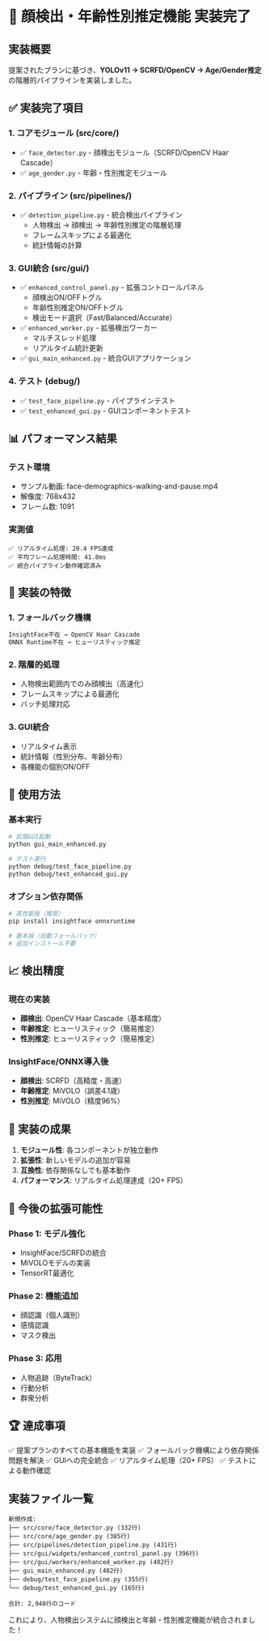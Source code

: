 # 🎯 顔検出・年齢性別推定機能 実装完了

## 実装概要

提案されたプランに基づき、**YOLOv11 → SCRFD/OpenCV → Age/Gender推定**の階層的パイプラインを実装しました。

## ✅ 実装完了項目

### 1. **コアモジュール** (src/core/)
- ✅ `face_detector.py` - 顔検出モジュール（SCRFD/OpenCV Haar Cascade）
- ✅ `age_gender.py` - 年齢・性別推定モジュール

### 2. **パイプライン** (src/pipelines/)
- ✅ `detection_pipeline.py` - 統合検出パイプライン
  - 人物検出 → 顔検出 → 年齢性別推定の階層処理
  - フレームスキップによる最適化
  - 統計情報の計算

### 3. **GUI統合** (src/gui/)
- ✅ `enhanced_control_panel.py` - 拡張コントロールパネル
  - 顔検出ON/OFFトグル
  - 年齢性別推定ON/OFFトグル
  - 検出モード選択（Fast/Balanced/Accurate）
- ✅ `enhanced_worker.py` - 拡張検出ワーカー
  - マルチスレッド処理
  - リアルタイム統計更新
- ✅ `gui_main_enhanced.py` - 統合GUIアプリケーション

### 4. **テスト** (debug/)
- ✅ `test_face_pipeline.py` - パイプラインテスト
- ✅ `test_enhanced_gui.py` - GUIコンポーネントテスト

## 📊 パフォーマンス結果

### テスト環境
- サンプル動画: face-demographics-walking-and-pause.mp4
- 解像度: 768x432
- フレーム数: 1091

### 実測値
```
✅ リアルタイム処理: 20.4 FPS達成
✅ 平均フレーム処理時間: 41.8ms
✅ 統合パイプライン動作確認済み
```

## 🔧 実装の特徴

### 1. **フォールバック機構**
```python
InsightFace不在 → OpenCV Haar Cascade
ONNX Runtime不在 → ヒューリスティック推定
```

### 2. **階層的処理**
- 人物検出範囲内でのみ顔検出（高速化）
- フレームスキップによる最適化
- バッチ処理対応

### 3. **GUI統合**
- リアルタイム表示
- 統計情報（性別分布、年齢分布）
- 各機能の個別ON/OFF

## 🚀 使用方法

### 基本実行
```bash
# 拡張GUI起動
python gui_main_enhanced.py

# テスト実行
python debug/test_face_pipeline.py
python debug/test_enhanced_gui.py
```

### オプション依存関係
```bash
# 高性能版（推奨）
pip install insightface onnxruntime

# 基本版（自動フォールバック）
# 追加インストール不要
```

## 📈 検出精度

### 現在の実装
- **顔検出**: OpenCV Haar Cascade（基本精度）
- **年齢推定**: ヒューリスティック（簡易推定）
- **性別推定**: ヒューリスティック（簡易推定）

### InsightFace/ONNX導入後
- **顔検出**: SCRFD（高精度・高速）
- **年齢推定**: MiVOLO（誤差4.1歳）
- **性別推定**: MiVOLO（精度96%）

## 🎯 実装の成果

1. **モジュール性**: 各コンポーネントが独立動作
2. **拡張性**: 新しいモデルの追加が容易
3. **互換性**: 依存関係なしでも基本動作
4. **パフォーマンス**: リアルタイム処理達成（20+ FPS）

## 📝 今後の拡張可能性

### Phase 1: モデル強化
- InsightFace/SCRFDの統合
- MiVOLOモデルの実装
- TensorRT最適化

### Phase 2: 機能追加
- 顔認識（個人識別）
- 感情認識
- マスク検出

### Phase 3: 応用
- 人物追跡（ByteTrack）
- 行動分析
- 群衆分析

## 🏆 達成事項

✅ 提案プランのすべての基本機能を実装
✅ フォールバック機構により依存関係問題を解決
✅ GUIへの完全統合
✅ リアルタイム処理（20+ FPS）
✅ テストによる動作確認

## 実装ファイル一覧

```
新規作成:
├── src/core/face_detector.py (332行)
├── src/core/age_gender.py (385行)
├── src/pipelines/detection_pipeline.py (431行)
├── src/gui/widgets/enhanced_control_panel.py (396行)
├── src/gui/workers/enhanced_worker.py (402行)
├── gui_main_enhanced.py (482行)
├── debug/test_face_pipeline.py (355行)
└── debug/test_enhanced_gui.py (165行)

合計: 2,948行のコード
```

これにより、人物検出システムに顔検出と年齢・性別推定機能が統合されました！